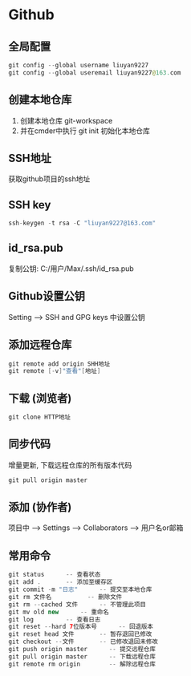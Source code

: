 # Github

## 全局配置

```java
git config --global username liuyan9227
git config --global useremail liuyan9227@163.com
```

## 创建本地仓库

1. 创建本地仓库 git-workspace
2. 并在cmder中执行 git init 初始化本地仓库

## SSH地址

获取github项目的ssh地址

## SSH key

```java
ssh-keygen -t rsa -C "liuyan9227@163.com"
```

## id_rsa.pub

复制公钥: C:/用户/Max/.ssh/id_rsa.pub

## Github设置公钥

Setting --> SSH and GPG keys 中设置公钥

## 添加远程仓库

```java
git remote add origin SHH地址
git remote [-v]"查看"[地址]
```

## 下载 (浏览者)

```java
git clone HTTP地址
```

## 同步代码

增量更新, 下载远程仓库的所有版本代码

```java
git pull origin master
```

## 添加 (协作者)

项目中 --> Settings --> Collaborators --> 用户名or邮箱

## 常用命令

```java
git status		-- 查看状态
git add . 		-- 添加至缓存区
git commit -m "日志"		-- 提交至本地仓库
git rm 文件名			-- 删除文件
git rm --cached 文件		-- 不管理此项目
git mv old new		-- 重命名
git log			-- 查看日志
git reset --hard 7位版本号		-- 回退版本
git reset head 文件		-- 暂存退回已修改
git checkout --文件		-- 已修改退回未修改
git push origin master		-- 提交远程仓库
git pull origin master		-- 下载远程仓库
git remote rm origin		-- 解除远程仓库
```

